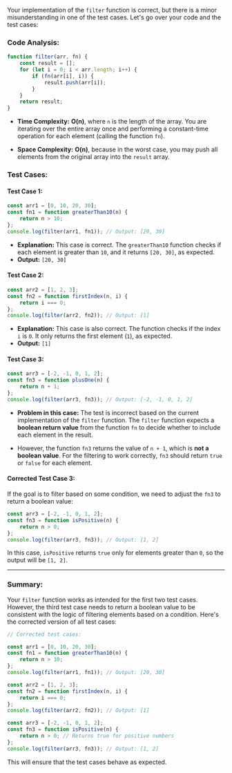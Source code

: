 Your implementation of the `filter` function is correct, but there is a minor misunderstanding in one of the test cases. Let's go over your code and the test cases:

### Code Analysis:

```javascript
function filter(arr, fn) {
    const result = [];
    for (let i = 0; i < arr.length; i++) {
        if (fn(arr[i], i)) {
            result.push(arr[i]);
        }
    }
    return result;
}
```

- **Time Complexity:** **O(n)**, where `n` is the length of the array. You are iterating over the entire array once and performing a constant-time operation for each element (calling the function `fn`).
  
- **Space Complexity:** **O(n)**, because in the worst case, you may push all elements from the original array into the `result` array.

### Test Cases:

#### Test Case 1:
```javascript
const arr1 = [0, 10, 20, 30];
const fn1 = function greaterThan10(n) {
    return n > 10;
};
console.log(filter(arr1, fn1)); // Output: [20, 30]
```
- **Explanation:** This case is correct. The `greaterThan10` function checks if each element is greater than `10`, and it returns `[20, 30]`, as expected.
- **Output:** `[20, 30]`

#### Test Case 2:
```javascript
const arr2 = [1, 2, 3];
const fn2 = function firstIndex(n, i) {
    return i === 0;
};
console.log(filter(arr2, fn2)); // Output: [1]
```
- **Explanation:** This case is also correct. The function checks if the index `i` is `0`. It only returns the first element (`1`), as expected.
- **Output:** `[1]`

#### Test Case 3:
```javascript
const arr3 = [-2, -1, 0, 1, 2];
const fn3 = function plusOne(n) {
    return n + 1;
};
console.log(filter(arr3, fn3)); // Output: [-2, -1, 0, 1, 2]
```
- **Problem in this case:** The test is incorrect based on the current implementation of the `filter` function. The `filter` function expects a **boolean return value** from the function `fn` to decide whether to include each element in the result. 

- However, the function `fn3` returns the value of `n + 1`, which is **not a boolean value**. For the filtering to work correctly, `fn3` should return `true` or `false` for each element.

#### Corrected Test Case 3:

If the goal is to filter based on some condition, we need to adjust the `fn3` to return a boolean value:

```javascript
const arr3 = [-2, -1, 0, 1, 2];
const fn3 = function isPositive(n) {
    return n > 0;
};
console.log(filter(arr3, fn3)); // Output: [1, 2]
```

In this case, `isPositive` returns `true` only for elements greater than `0`, so the output will be `[1, 2]`.

---

### Summary:

Your `filter` function works as intended for the first two test cases. However, the third test case needs to return a boolean value to be consistent with the logic of filtering elements based on a condition. Here's the corrected version of all test cases:

```javascript
// Corrected test cases:

const arr1 = [0, 10, 20, 30];
const fn1 = function greaterThan10(n) {
    return n > 10;
};
console.log(filter(arr1, fn1)); // Output: [20, 30]

const arr2 = [1, 2, 3];
const fn2 = function firstIndex(n, i) {
    return i === 0;
};
console.log(filter(arr2, fn2)); // Output: [1]

const arr3 = [-2, -1, 0, 1, 2];
const fn3 = function isPositive(n) {
    return n > 0; // Returns true for positive numbers
};
console.log(filter(arr3, fn3)); // Output: [1, 2]
```

This will ensure that the test cases behave as expected.